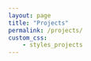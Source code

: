 ```yaml
---
layout: page
title: "Projects"
permalink: /projects/
custom_css:
    - styles_projects
---
```




    



